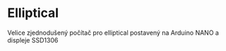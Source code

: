 # Elliptical
Velice zjednodušený počítač pro elliptical postavený na Arduino NANO a displeje SSD1306
